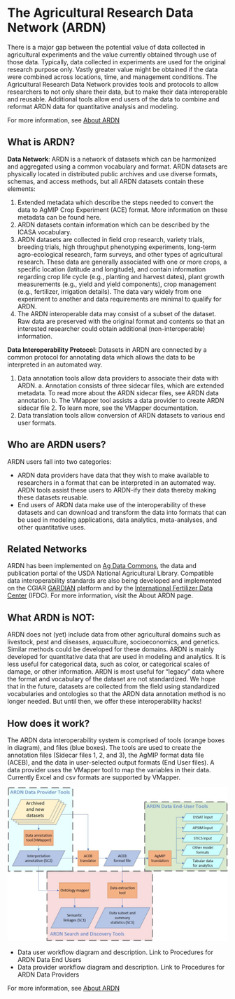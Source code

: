 # The Agricultural Research Data Network (ARDN)

There is a major gap between the potential value of data collected in agricultural experiments and the value currently obtained through use of those data. Typically, data collected in experiments are used for the original research purpose only. Vastly greater value might be obtained if the data were combined across locations, time, and management conditions. The Agricultural Research Data Network provides tools and protocols to allow researchers to not only share their data, but to make their data interoperable and reusable. Additional tools allow end users of the data to combine and reformat ARDN data for quantitative analysis and modeling.

For more information, see [About ARDN](About/About_ARDN.md)


## What is ARDN?

**Data Network**: ARDN is a network of datasets which can be harmonized and aggregated using a common vocabulary and format. ARDN datasets are physically located in distributed public archives and use diverse formats, schemas, and access methods, but all ARDN datasets contain these elements:
1.	Extended metadata which describe the steps needed to convert the data to AgMIP Crop Experiment (ACE) format.  More information on these metadata can be found here.
2.	ARDN datasets contain information which can be described by the ICASA vocabulary.
3.	ARDN datasets are collected in field crop research, variety trials, breeding trials, high throughput phenotyping experiments, long-term agro-ecological research, farm surveys, and other types of agricultural research. These data are generally associated with one or more crops, a specific location (latitude and longitude), and contain information regarding crop life cycle (e.g., planting and harvest dates), plant growth measurements (e.g., yield and yield components), crop management (e.g., fertilizer, irrigation details). The data vary widely from one experiment to another and data requirements are minimal to qualify for ARDN.
4.	The ARDN interoperable data may consist of a subset of the dataset. Raw data are preserved with the original format and contents so that an interested researcher could obtain additional (non-interoperable) information.

**Data Interoperability Protocol**: Datasets in ARDN are connected by a common protocol for annotating data which allows the data to be interpreted in an automated way. 
1.	Data annotation tools allow data providers to associate their data with ARDN. 
a.	Annotation consists of three sidecar files, which are extended metadata. To read more about the ARDN sidecar files, see ARDN data annotation.
b.	The VMapper tool assists a data provider to create ARDN sidecar file 2. To learn more, see the VMapper documentation.
2.	Data translation tools allow conversion of ARDN datasets to various end user formats.

## Who are ARDN users?
ARDN users fall into two categories:
-	ARDN data providers have data that they wish to make available to researchers in a format that can be interpreted in an automated way. ARDN tools assist these users to ARDN-ify their data thereby making these datasets reusable.
-	End users of ARDN data make use of the interoperability of these datasets and can download and transform the data into formats that can be used in modeling applications, data analytics, meta-analyses, and other quantitative uses.

## Related Networks
ARDN has been implemented on [Ag Data Commons](https://data.nal.usda.gov/), the data and publication portal of the USDA National Agricultural Library. 
Compatible data interoperability standards are also being developed and implemented on the CGIAR [GARDIAN](https://gardian.bigdata.cgiar.org/#!/) platform and by the [International Fertilizer Data Center](https://ifdc.org/) (IFDC).
For more information, visit the About ARDN page.

## What ARDN is NOT:
ARDN does not (yet) include data from other agricultural domains such as livestock, pest and diseases, aquaculture, socioeconomics, and genetics. Similar methods could be developed for these domains. 
ARDN is mainly developed for quantitative data that are used in modeling and analytics. It is less useful for categorical data, such as color, or categorical scales of damage, or other information. 
ARDN is most useful for “legacy” data where the format and vocabulary of the dataset are not standardized. We hope that in the future, datasets are collected from the field using standardized vocabularies and ontologies so that the ARDN data annotation method is no longer needed. But until then, we offer these interoperability hacks!

## How does it work?
The ARDN data interoperability system is comprised of tools (orange boxes in diagram), and files (blue boxes). 
The tools are used to create the annotation files (Sidecar files 1, 2, and 3), the AgMIP format data file (ACEB), and the data in user-selected output formats (End User files).
A data provider uses the VMapper tool to map the variables in their data. Currently Excel and csv formats are supported by VMapper. 

![image](https://github.com/agmip/ARDN/blob/master/docs/images/ARDN_workflows_v2.jpg)

-	Data user workflow diagram and description. Link to Procedures for ARDN Data End Users
-	Data provider workflow diagram and description. Link to Procedures for ARDN Data Providers

For more information, see [About ARDN](About/About_ARDN.md)
